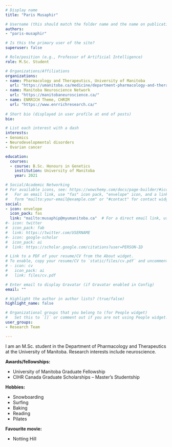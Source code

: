```yaml
---
# Display name
title: "Paris Musaphir"

# Username (this should match the folder name and the name on publications)
authors:
- "paris-musaphir"

# Is this the primary user of the site?
superuser: false

# Role/position (e.g., Professor of Artificial Intelligence)
role: M.Sc. Student

# Organizations/Affiliations
organizations:
- name: Pharmacology and Therapeutics, University of Manitoba
  url: "https://umanitoba.ca/medicine/department-pharmacology-and-therapeutics"
- name: Manitoba Neuroscience Network
  url: "https://manitobaneuroscience.ca/"
- name: ENRRICH Theme, CHRIM
  url: "https://www.enrrichresearch.ca/"
  
# Short bio (displayed in user profile at end of posts)
bio: 

# List each interest with a dash
interests:
- Genomics
- Neurodevelopmental disorders
- Ovarian cancer

education:
  courses:
  - course: B.Sc. Honours in Genetics
    institution: University of Manitoba
    year: 2021

# Social/Academic Networking
# For available icons, see: https://wowchemy.com/docs/page-builder/#icons
#   For an email link, use "fas" icon pack, "envelope" icon, and a link in the
#   form "mailto:your-email@example.com" or "#contact" for contact widget.
social:
- icon: envelope
  icon_pack: fas
  link: "mailto:musaphip@myumanitoba.ca"  # For a direct email link, use "mailto:test@example.org".
#- icon: twitter
#  icon_pack: fab
#  link: https://twitter.com/USERNAME
#- icon: google-scholar
#  icon_pack: ai
#  link: https://scholar.google.com/citations?user=PERSON-ID

# Link to a PDF of your resume/CV from the About widget.
# To enable, copy your resume/CV to `static/files/cv.pdf` and uncomment the lines below.
# - icon: cv
#   icon_pack: ai
#   link: files/cv.pdf

# Enter email to display Gravatar (if Gravatar enabled in Config)
email: ""

# Highlight the author in author lists? (true/false)
highlight_name: false

# Organizational groups that you belong to (for People widget)
#   Set this to `[]` or comment out if you are not using People widget.
user_groups:
- Research Team

---
```

I am an M.Sc. student in the Department of Pharmacology and Therapeutics at the University of Manitoba. Research interests include neuroscience. 

**Awards/fellowships:**
- University of Manitoba Graduate Fellowship
- CIHR Canada Graduate Scholarships – Master’s Studentship

**Hobbies:**
- Snowboarding 
- Surfing
- Baking
- Reading
- Pilates

**Favourite movie:**
- Notting Hill
